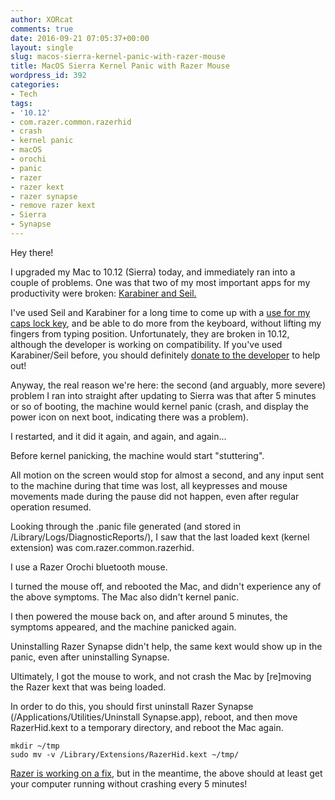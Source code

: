 ```yaml
---
author: XORcat
comments: true
date: 2016-09-21 07:05:37+00:00
layout: single
slug: macos-sierra-kernel-panic-with-razer-mouse
title: MacOS Sierra Kernel Panic with Razer Mouse
wordpress_id: 392
categories:
- Tech
tags:
- '10.12'
- com.razer.common.razerhid
- crash
- kernel panic
- macOS
- orochi
- panic
- razer
- razer kext
- razer synapse
- remove razer kext
- Sierra
- Synapse
---
```


Hey there!

I upgraded my Mac to 10.12 (Sierra) today, and immediately ran into a couple of problems. One was that two of my most important apps for my productivity were broken: [Karabiner and Seil.](https://pqrs.org/index.html.en)

I've used Seil and Karabiner for a long time to come up with a [use for my caps lock key](http://brettterpstra.com/2012/12/08/a-useful-caps-lock-key/), and be able to do more from the keyboard, without lifting my fingers from typing position. Unfortunately, they are broken in 10.12, although the developer is working on compatibility. If you've used Karabiner/Seil before, you should definitely [donate to the developer](https://pqrs.org/osx/karabiner/donation.html.en) to help out!

Anyway, the real reason we're here: the second (and arguably, more severe) problem I ran into straight after updating to Sierra was that after 5 minutes or so of booting, the machine would kernel panic (crash, and display the power icon on next boot, indicating there was a problem).

I restarted, and it did it again, and again, and again...

Before kernel panicking, the machine would start "stuttering".

All motion on the screen would stop for almost a second, and any input sent to the machine during that time was lost, all keypresses and mouse movements made during the pause did not happen, even after regular operation resumed.

Looking through the .panic file generated (and stored in /Library/Logs/DiagnosticReports/), I saw that the last loaded kext (kernel extension) was com.razer.common.razerhid.

I use a Razer Orochi bluetooth mouse.

I turned the mouse off, and rebooted the Mac, and didn't experience any of the above symptoms. The Mac also didn't kernel panic.

I then powered the mouse back on, and after around 5 minutes, the symptoms appeared, and the machine panicked again.

Uninstalling Razer Synapse didn't help, the same kext would show up in the panic, even after uninstalling Synapse.

Ultimately, I got the mouse to work, and not crash the Mac by [re]moving the Razer kext that was being loaded.

In order to do this, you should first uninstall Razer Synapse (/Applications/Utilities/Uninstall Synapse.app), reboot, and then move RazerHid.kext to a temporary directory, and reboot the Mac again.

    
    mkdir ~/tmp
    sudo mv -v /Library/Extensions/RazerHid.kext ~/tmp/


[Razer is working on a fix](https://twitter.com/RazerSupport/status/778471041605644292), but in the meantime, the above should at least get your computer running without crashing every 5 minutes!

